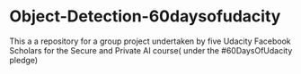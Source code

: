 # Object-Detection-60daysofudacity
This a a repository for a group project undertaken by five Udacity Facebook Scholars for the Secure and Private AI course( under the #60DaysOfUdacity pledge)
